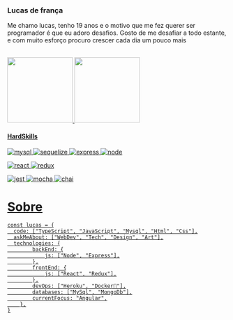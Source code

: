### Lucas de frança

Me chamo lucas, tenho 19 anos e o motivo que me fez querer ser programador é que eu adoro desafios.
Gosto de me desafiar a todo estante, e com muito esforço procuro crescer cada dia um pouco mais

<div><br />
  <a href="https://github.com/lucas-de-F">
  <img height="150em" src="https://github-readme-stats.vercel.app/api?username=lucas-de-F&show_icons=true&theme=dracula&include_all_commits=true&count_private=true"/>
  <img height="150em" src="https://github-readme-stats.vercel.app/api/top-langs/?username=lucas-de-F&layout=compact&langs_count=7&theme=dracula"/>
</div>
  

#### HardSkills

![mysql](https://img.shields.io/badge/MySQL-005C84?style=for-the-badge&logo=mysql&logoColor=white)
![sequelize](https://img.shields.io/badge/Sequelize-52B0E7?style=for-the-badge&logo=Sequelize&logoColor=white)
![express](https://img.shields.io/badge/Express.js-000000?style=for-the-badge&logo=express&logoColor=white)
![node](https://img.shields.io/badge/Node.js-339933?style=for-the-badge&logo=nodedotjs&logoColor=white)

![react](https://img.shields.io/badge/React-20232A?style=for-the-badge&logo=react&logoColor=61DAFB)
![redux](https://img.shields.io/badge/Redux-593D88?style=for-the-badge&logo=redux&logoColor=white)

![jest](https://img.shields.io/badge/Jest-C21325?style=for-the-badge&logo=jest&logoColor=white)
![mocha](https://img.shields.io/badge/Mocha-8D6748?style=for-the-badge&logo=Mocha&logoColor=white)
![chai](https://img.shields.io/badge/chai-A30701?style=for-the-badge&logo=chai&logoColor=white)


# Sobre
```
const lucas = {
  code: ["TypeScript", "JavaScript", "Mysql", "Html", "Css"],
  askMeAbout: ["WebDev", "Tech", "Design", "Art"],
  technologies: {
        backEnd: {
            js: ["Node", "Express"],
        },
        frontEnd: {
            js: ["React", "Redux"],
        },
        devOps: ["Heroku", "Docker🐳"],
        databases: ["MySql", "MongoDb"],
        currentFocus: "Angular",
    },
}
```
